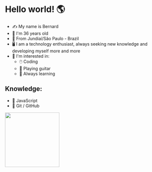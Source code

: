 # Hello world! 🌎

- ✍️ My name is Bernard
- 📅 I'm 36 years old
- 🌇 From Jundiaí/São Paulo - Brazil
- 🖥️ I am a technology enthusiast, always seeking new knowledge and developing myself more and more
- 📌 I'm interested in:
   - 🖱️  Coding
   - 🧮 Playing guitar
   - 📖 Always learning

## Knowledge:

- 🏁 JavaScript
- 📁 Git / GitHub

<a href="https://github.com/bernard-silva">
    <img height="180em"
        src="https://github-readme-stats.vercel.app/api/top-langs/?username=bernard-silva&layout=compact&langs_count=7&theme=dracula" />
    </div>
